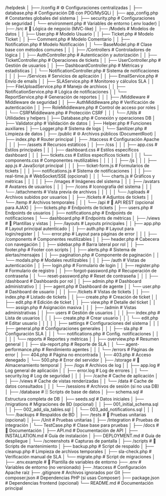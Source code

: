 /helpdesk
│
├── /config                       # ⚙️ Configuraciones centralizadas
│   ├── database.php              # Configuración DB con PDO/MySQLi
│   ├── app_config.php            # Constantes globales del sistema
│   ├── security.php              # Configuraciones de seguridad
│   └── environment.php           # Variables de entorno (.env loader)
│
├── /src                          # 🧠 Lógica de negocio (MVC-like)
│   ├── /Models                   # Modelos de datos
│   │   ├── User.php              # Modelo Usuario
│   │   ├── Ticket.php            # Modelo Ticket
│   │   ├── Comment.php           # Modelo Comentario
│   │   ├── Notification.php      # Modelo Notificación
│   │   └── BaseModel.php         # Clase base con métodos comunes
│   │
│   ├── /Controllers              # Controladores de lógica
│   │   ├── AuthController.php    # Autenticación y autorización
│   │   ├── TicketController.php  # Operaciones de tickets
│   │   ├── UserController.php    # Gestión de usuarios
│   │   ├── DashboardController.php # Métricas y estadísticas
│   │   └── NotificationController.php # Sistema de notificaciones
│   │
│   ├── /Services                 # Servicios de aplicación
│   │   ├── EmailService.php      # Envío de emails
│   │   ├── SLAService.php        # Monitoreo y cálculos SLA
│   │   ├── FileUploadService.php # Manejo de archivos
│   │   ├── NotificationService.php # Lógica de notificaciones
│   │   └── ReportService.php     # Generación de reportes
│   │
│   ├── /Middleware               # Middleware de seguridad
│   │   ├── AuthMiddleware.php    # Verificación de autenticación
│   │   ├── RoleMiddleware.php    # Control de acceso por roles
│   │   └── CSRFMiddleware.php    # Protección CSRF
│   │
│   └── /Utils                    # Utilidades y helpers
│       ├── Database.php          # Conexión y operaciones DB
│       ├── Validator.php         # Validación de datos
│       ├── Helper.php            # Funciones auxiliares
│       ├── Logger.php            # Sistema de logs
│       └── Sanitizer.php         # Limpieza de datos
│
├── /public                       # 🌐 Archivos públicos (DocumentRoot)
│   ├── index.php                 # Router principal
│   ├── .htaccess                 # Configuración Apache
│   │
│   ├── /assets                   # Recursos estáticos
│   │   ├── /css
│   │   │   ├── app.css           # Estilos principales
│   │   │   ├── dashboard.css     # Estilos específicos dashboard
│   │   │   ├── tickets.css       # Estilos específicos tickets
│   │   │   └── components.css    # Componentes reutilizables
│   │   │
│   │   ├── /js
│   │   │   ├── app.js            # JavaScript principal
│   │   │   ├── ticket-form.js    # Formularios de tickets
│   │   │   ├── notifications.js  # Sistema de notificaciones
│   │   │   ├── real-time.js      # WebSocket/SSE (opcional)
│   │   │   └── charts.js         # Gráficos y métricas
│   │   │
│   │   ├── /images               # Imágenes del sistema
│   │   │   ├── /avatars          # Avatares de usuarios
│   │   │   ├── /icons            # Iconografía del sistema
│   │   │   └── /attachments      # Vista previa de archivos
│   │   │
│   │   └── /uploads              # Archivos subidos por usuarios
│   │       ├── /tickets          # Adjuntos de tickets
│   │       └── /temp             # Archivos temporales
│   │
│   └── /api                      # 🔌 API REST (opcional para AJAX)
│       ├── tickets.php           # Endpoints de tickets
│       ├── users.php             # Endpoints de usuarios
│       ├── notifications.php     # Endpoints de notificaciones
│       └── dashboard.php         # Endpoints de métricas
│
├── /views                        # 🎨 Plantillas y vistas
│   ├── /layouts                  # Layouts principales
│   │   ├── app.php               # Layout principal autenticado
│   │   ├── auth.php              # Layout para login/register
│   │   └── error.php             # Layout para páginas de error
│   │
│   ├── /components               # Componentes reutilizables
│   │   ├── header.php            # Cabecera con navegación
│   │   ├── sidebar.php           # Barra lateral por rol
│   │   ├── footer.php            # Footer con scripts
│   │   ├── alerts.php            # Sistema de alertas/mensajes
│   │   ├── pagination.php        # Componente de paginación
│   │   └── modals.php            # Modales reutilizables
│   │
│   ├── /auth                     # Vistas de autenticación
│   │   ├── login.php             # Formulario de login
│   │   ├── register.php          # Formulario de registro
│   │   ├── forgot-password.php   # Recuperación de contraseña
│   │   └── reset-password.php    # Reset de contraseña
│   │
│   ├── /dashboard                # Dashboards por rol
│   │   ├── admin.php             # Dashboard administrativo
│   │   ├── agent.php             # Dashboard de agente
│   │   └── user.php              # Dashboard de usuario
│   │
│   ├── /tickets                  # Vistas de tickets
│   │   ├── index.php             # Listado de tickets
│   │   ├── create.php            # Creación de ticket
│   │   ├── edit.php              # Edición de ticket
│   │   ├── view.php              # Detalle del ticket
│   │   └── assign.php            # Asignación masiva
│   │
│   ├── /admin                    # Vistas administrativas
│   │   ├── users                 # Gestión de usuarios
│   │   │   ├── index.php         # Lista de usuarios
│   │   │   ├── create.php        # Crear usuario
│   │   │   └── edit.php          # Editar usuario
│   │   │
│   │   ├── settings              # Configuraciones del sistema
│   │   │   ├── general.php       # Configuraciones generales
│   │   │   ├── sla.php           # Configuración SLA
│   │   │   └── notifications.php # Config. notificaciones
│   │   │
│   │   └── reports               # Reportes y métricas
│   │       ├── overview.php      # Resumen general
│   │       ├── sla-report.php    # Reporte de SLA
│   │       └── agent-performance.php # Rendimiento agentes
│   │
│   └── /errors                   # Páginas de error
│       ├── 404.php               # Página no encontrada
│       ├── 403.php               # Acceso denegado
│       └── 500.php               # Error del servidor
│
├── /storage                      # 📁 Almacenamiento temporal
│   ├── /logs                     # Archivos de log
│   │   ├── app.log               # Log general de aplicación
│   │   ├── error.log             # Log de errores
│   │   └── security.log          # Log de seguridad
│   │
│   ├── /cache                    # Cache de aplicación
│   │   ├── /views                # Cache de vistas renderizadas
│   │   └── /data                 # Cache de datos consultados
│   │
│   └── /sessions                 # Archivos de sesión (si no usa DB)
│
├── /database                     # 🗄️ Scripts de base de datos
│   ├── schema.sql                # Estructura completa de DB
│   ├── seeds.sql                 # Datos iniciales
│   ├── /migrations               # Migraciones de BD (opcional)
│   │   ├── 001_initial_schema.sql
│   │   ├── 002_add_sla_tables.sql
│   │   └── 003_add_notifications.sql
│   │
│   └── /backups                  # Respaldos de BD
│
├── /tests                        # 🧪 Pruebas unitarias (opcional)
│   ├── /Unit                     # Pruebas unitarias
│   ├── /Integration              # Pruebas de integración
│   └── TestCase.php              # Clase base para pruebas
│
├── /docs                         # 📖 Documentación
│   ├── API.md                    # Documentación de API
│   ├── INSTALLATION.md           # Guía de instalación
│   ├── DEPLOYMENT.md             # Guía de despliegue
│   └── /screenshots              # Capturas de pantalla
│
├── /scripts                      # 🔧 Scripts de mantenimiento
│   ├── backup.php                # Script de respaldo
│   ├── cleanup.php               # Limpieza de archivos temporales
│   ├── sla-check.php             # Verificación manual de SLA
│   └── migrate.php               # Script de migraciones
│
├── .env.example                  # 🔐 Plantilla de variables de entorno
├── .env                          # Variables de entorno (no versionado)
├── .htaccess                     # Configuración Apache raíz
├── .gitignore                    # Archivos ignorados por Git
├── composer.json                 # Dependencias PHP (si usas Composer)
├── package.json                  # Dependencias frontend (opcional)
└── README.md                     # Documentación principal